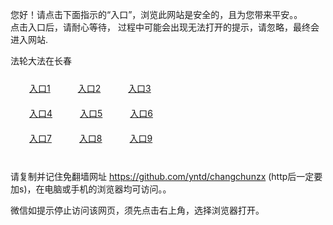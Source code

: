 您好！请点击下面指示的“入口”，浏览此网站是安全的，且为您带来平安。。 <br/>
点击入口后，请耐心等待， 过程中可能会出现无法打开的提示，请忽略，最终会进入网站. </br>

法轮大法在长春<br/>
<div style="padding:10px"><a style="margin:20px" target="_blank" href="https://dfpid9sf0wvvw.cloudfront.net/2Qpsp?nmdbly" id="ccLink1" rel="nofollow">入口1</a> <a target="_blank" style="margin:20px" href="https://d3hl0vrti1x3e2.cloudfront.net/2Qpsp?ayylvx" id="ccLink2" rel="nofollow">入口2</a> <a style="margin:20px" target="_blank" href="https://d1nyahipr6sshp.cloudfront.net/2Qpsp?jsgey" id="ccLink3" rel="nofollow">入口3</a></div>

<div style="padding:10px" ><a style="margin:20px" target="_blank" href="https://dfpid9sf0wvvw.cloudfront.net/2Qpsp?nmdbly" id="ccLink4" rel="nofollow">入口4</a> <a style="margin:20px" href="https://d3hl0vrti1x3e2.cloudfront.net/2Qpsp?ayylvx" target="_blank" id="ccLink5" rel="nofollow">入口5</a> <a style="margin:20px" href="https://d1nyahipr6sshp.cloudfront.net/2Qpsp?jsgey" target="_blank" id="ccLink6" rel="nofollow">入口6</a></div>

<div style="padding:10px"><a style="margin:20px" target="_blank" href="https://dfpid9sf0wvvw.cloudfront.net/2Qpsp?nmdbly" id="ccLink7" rel="nofollow">入口7</a> <a style="margin:20px" href="https://d3hl0vrti1x3e2.cloudfront.net/2Qpsp?ayylvx" target="_blank" id="ccLink8" rel="nofollow">入口8</a> <a style="margin:20px" target="_blank" href="https://d1nyahipr6sshp.cloudfront.net/2Qpsp?jsgey" id="ccLink9" rel="nofollow">入口9</a></div>

<br/>



请复制并记住免翻墙网址 https://github.com/yntd/changchunzx (http后一定要加s)，在电脑或手机的浏览器均可访问。。<br/>

微信如提示停止访问该网页，须先点击右上角，选择浏览器打开。
